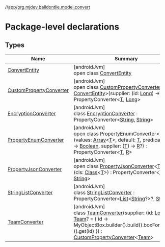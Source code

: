 //[app](../../index.md)/[org.mjdev.balldontlie.model.convert](index.md)

# Package-level declarations

## Types

| Name | Summary |
|---|---|
| [ConvertEntity](-convert-entity/index.md) | [androidJvm]<br>open class [ConvertEntity](-convert-entity/index.md) |
| [CustomPropertyConverter](-custom-property-converter/index.md) | [androidJvm]<br>open class [CustomPropertyConverter](-custom-property-converter/index.md)&lt;[T](-custom-property-converter/index.md) : [ConvertEntity](-convert-entity/index.md)&gt;(supplier: (id: [Long](https://kotlinlang.org/api/latest/jvm/stdlib/kotlin/-long/index.html)) -&gt; [T](-custom-property-converter/index.md)?) : PropertyConverter&lt;[T](-custom-property-converter/index.md), [Long](https://kotlinlang.org/api/latest/jvm/stdlib/kotlin/-long/index.html)&gt; |
| [EncryptionConverter](-encryption-converter/index.md) | [androidJvm]<br>class [EncryptionConverter](-encryption-converter/index.md) : PropertyConverter&lt;[String](https://kotlinlang.org/api/latest/jvm/stdlib/kotlin/-string/index.html), [String](https://kotlinlang.org/api/latest/jvm/stdlib/kotlin/-string/index.html)&gt; |
| [PropertyEnumConverter](-property-enum-converter/index.md) | [androidJvm]<br>open class [PropertyEnumConverter](-property-enum-converter/index.md)&lt;[T](-property-enum-converter/index.md), [R](-property-enum-converter/index.md)&gt;(values: [Array](https://kotlinlang.org/api/latest/jvm/stdlib/kotlin/-array/index.html)&lt;[T](-property-enum-converter/index.md)&gt;, default: [T](-property-enum-converter/index.md), predicate: [T](-property-enum-converter/index.md).([R](-property-enum-converter/index.md)) -&gt; [Boolean](https://kotlinlang.org/api/latest/jvm/stdlib/kotlin/-boolean/index.html), supplier: ([T](-property-enum-converter/index.md)) -&gt; [R](-property-enum-converter/index.md)?) : PropertyConverter&lt;[T](-property-enum-converter/index.md), [R](-property-enum-converter/index.md)&gt; |
| [PropertyJsonConverter](-property-json-converter/index.md) | [androidJvm]<br>open class [PropertyJsonConverter](-property-json-converter/index.md)&lt;[T](-property-json-converter/index.md) : [Any](https://kotlinlang.org/api/latest/jvm/stdlib/kotlin/-any/index.html)&gt;(cls: [Class](https://developer.android.com/reference/kotlin/java/lang/Class.html)&lt;[T](-property-json-converter/index.md)&gt;) : PropertyConverter&lt;[T](-property-json-converter/index.md), [String](https://kotlinlang.org/api/latest/jvm/stdlib/kotlin/-string/index.html)&gt; |
| [StringListConverter](-string-list-converter/index.md) | [androidJvm]<br>class [StringListConverter](-string-list-converter/index.md) : PropertyConverter&lt;[List](https://kotlinlang.org/api/latest/jvm/stdlib/kotlin.collections/-list/index.html)&lt;[String](https://kotlinlang.org/api/latest/jvm/stdlib/kotlin/-string/index.html)?&gt;?, [String](https://kotlinlang.org/api/latest/jvm/stdlib/kotlin/-string/index.html)?&gt; |
| [TeamConverter](-team-converter/index.md) | [androidJvm]<br>class [TeamConverter](-team-converter/index.md)(supplier: (id: [Long](https://kotlinlang.org/api/latest/jvm/stdlib/kotlin/-long/index.html)) -&gt; [Team](../org.mjdev.balldontlie.model/-team/index.md)? = { id -&gt;         MyObjectBox.builder().build().boxFor&lt;Team&gt;().get(id)     }) : [CustomPropertyConverter](-custom-property-converter/index.md)&lt;[Team](../org.mjdev.balldontlie.model/-team/index.md)&gt; |
